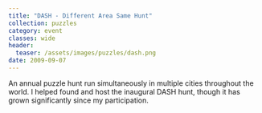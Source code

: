 ```yaml
---
title: "DASH - Different Area Same Hunt"
collection: puzzles
category: event
classes: wide
header: 
  teaser: /assets/images/puzzles/dash.png
date: 2009-09-07
---
```


An annual puzzle hunt run simultaneously in multiple cities throughout the world.  I helped found and host the inaugural DASH hunt, though it has grown significantly since my participation.

